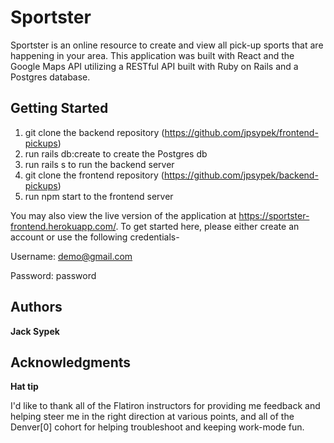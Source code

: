 # Sportster

Sportster is an online resource to create and view all pick-up sports that are happening in your area. This application was built with React and the Google Maps API utilizing a RESTful API built with Ruby on Rails and a Postgres database.

## Getting Started

1. git clone the backend repository (https://github.com/jpsypek/frontend-pickups)
2. run rails db:create to create the Postgres db
3. run rails s to run the backend server
4. git clone the frontend repository (https://github.com/jpsypek/backend-pickups)
5. run npm start to the frontend server

You may also view the live version of the application at https://sportster-frontend.herokuapp.com/.
To get started here, please either create an account or use the following credentials-

Username: demo@gmail.com

Password: password

## Authors

**Jack Sypek**

## Acknowledgments

**Hat tip**

I'd like to thank all of the Flatiron instructors for providing me feedback and helping steer me in the right direction at various points, and all of the Denver[0] cohort for helping troubleshoot and keeping work-mode fun.
